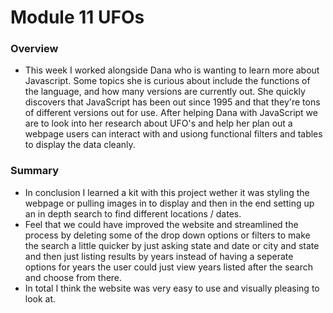 # Module 11 UFOs

### Overview 

  - This week I worked alongside Dana who is wanting to learn more about Javascript. Some topics she is curious about include the functions of the language, and how many versions are currently out. She quickly discovers that JavaScript has been out since 1995 and that they're tons of different versions out for use. After helping Dana with JavaScript we are to look into her research about UFO's and help her plan out a webpage users can interact with and usiong functional filters and tables to display the data cleanly. 

### Summary

  - In conclusion I learned a kit with this project wether it was styling the webpage or pulling images in to display and then in the end setting up an in depth search to find different locations / dates. 
  - Feel that we could have improved the website and streamlined the process by deleting some of the drop down options or filters to make the search a little quicker by just asking state and date or city and state and then just listing results by years instead of having a seperate options for years the user could just view years listed after the search and choose from there. 
  - In total I think the website was very easy to use and visually pleasing to look at. 
